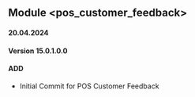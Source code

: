 ## Module <pos_customer_feedback>

#### 20.04.2024
#### Version 15.0.1.0.0
#### ADD

 - Initial Commit for POS Customer Feedback
